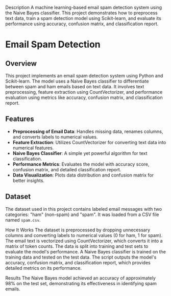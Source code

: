 Description
A machine learning-based email spam detection system using the Naive Bayes classifier. This project demonstrates how to preprocess text data, train a spam detection model using Scikit-learn, and evaluate its performance using accuracy, confusion matrix, and classification report.
# Email Spam Detection

## Overview
This project implements an email spam detection system using Python and Scikit-learn. The model uses a Naive Bayes classifier to differentiate between spam and ham emails based on text data. It involves text preprocessing, feature extraction using CountVectorizer, and performance evaluation using metrics like accuracy, confusion matrix, and classification report.

## Features
- **Preprocessing of Email Data**: Handles missing data, renames columns, and converts labels to numerical values.
- **Feature Extraction**: Utilizes CountVectorizer for converting text data into numerical features.
- **Naive Bayes Classifier**: A simple yet powerful algorithm for text classification.
- **Performance Metrics**: Evaluates the model with accuracy score, confusion matrix, and detailed classification report.
- **Data Visualization**: Plots data distribution and confusion matrix for better insights.

## Dataset
The dataset used in this project contains labeled email messages with two categories: "ham" (non-spam) and "spam". It was loaded from a CSV file named `spam.csv`.

How It Works
The dataset is preprocessed by dropping unnecessary columns and converting labels to numerical values (0 for ham, 1 for spam).
The email text is vectorized using CountVectorizer, which converts it into a matrix of token counts.
The data is split into training and test sets to evaluate the model's performance.
A Naive Bayes classifier is trained on the training data and tested on the test data.
The script outputs the model's accuracy, confusion matrix, and classification report, which provides detailed metrics on its performance.

Results
The Naive Bayes model achieved an accuracy of approximately 98% on the test set, demonstrating its effectiveness in identifying spam emails.
